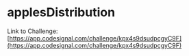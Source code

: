 # applesDistribution

Link to Challenge: [https://app.codesignal.com/challenge/kpx4s9dsudpcgyC9F](https://app.codesignal.com/challenge/kpx4s9dsudpcgyC9F)